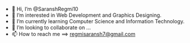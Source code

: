 - 👋 Hi, I’m @SaranshRegmi10
- 👀 I’m interested in Web Development and Graphics Designing.
- 🌱 I’m currently learning Computer Science and Information Technology.
- 💞️ I’m looking to collaborate on ...
- 📫 How to reach me ==> regmisaransh7@gmail.com

<!---
SaranshRegmi10/SaranshRegmi10 is a ✨ special ✨ repository because its `README.md` (this file) appears on your GitHub profile.
You can click the Preview link to take a look at your changes.
--->

